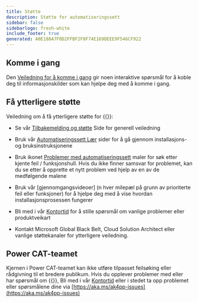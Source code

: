 ```yaml
---
title: Støtte
description: Støtte for automatiseringssett
sidebar: false
sidebarlogo: fresh-white
include_footer: true
generated: A0E188A7F0D2FFBF2F8F74E169DEEE9F546CF922
---
```


## Komme i gang

Den [Veiledning for å komme i gang](/nb/get-started) gir noen interaktive spørsmål for å koble deg til informasjonskilder som kan hjelpe deg med å komme i gang.

## Få ytterligere støtte

Veiledning om å få ytterligere støtte for {{<product-name>}}:

- Se vår [Tilbakemelding og støtte](https://learn.microsoft.com/power-automate/guidance/automation-kit/feedback-support) Side for generell veiledning

- Bruk vår [Automatiseringssett Lær](https://aka.ms/automation-kit-learn) sider for å gå gjennom installasjons- og bruksinstruksjonene

- Bruk ikonet [Problemer med automatiseringssett](https://aka.ms/ak4pp-issues) maler for søk etter kjente feil / funksjonshull. Hvis du ikke finner samsvar for problemet, kan du se etter å opprette et nytt problem ved hjelp av en av de medfølgende malene

- Bruk vår [gjennomgangsvideoer] (n hver milepæl på grunn av prioriterte feil eller funksjoner) for å hjelpe deg med å vise hvordan installasjonsprosessen fungerer

- Bli med i vår [Kontortid](/nb/office-hours) for å stille spørsmål om vanlige problemer eller produktveikart

- Kontakt Microsoft Global Black Belt, Cloud Solution Architect eller vanlige støttekanaler for ytterligere veiledning.

## Power CAT-teamet

Kjernen i Power CAT-teamet kan ikke utføre tilpasset feilsøking eller rådgivning til et bredere publikum. Hvis du opplever problemer med eller har spørsmål om {{<product-name>}}, Bli med i vår [Kontortid](/nb/office-hours) eller i stedet ta opp problemet eller spørsmålene dine via [https://aka.ms/ak4pp-issues](https://aka.ms/ak4pp-issues)

